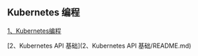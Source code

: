 Kubernetes 编程
---

[1、Kubernetes编程](1、Kubernetes编程/README.md)

[2、Kubernetes API 基础](2、Kubernetes API 基础/README.md)